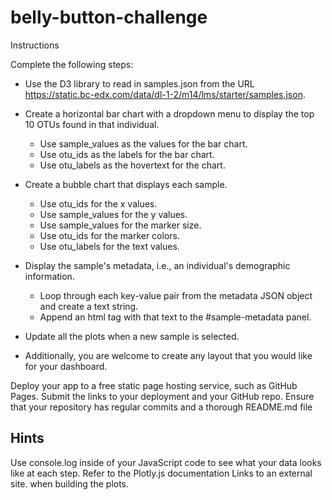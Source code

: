 # belly-button-challenge
Instructions

Complete the following steps:
- Use the D3 library to read in samples.json from the URL https://static.bc-edx.com/data/dl-1-2/m14/lms/starter/samples.json.
- Create a horizontal bar chart with a dropdown menu to display the top 10 OTUs found in that individual.
    - Use sample_values as the values for the bar chart.
    - Use otu_ids as the labels for the bar chart.
    - Use otu_labels as the hovertext for the chart.

- Create a bubble chart that displays each sample.
    - Use otu_ids for the x values.
    - Use sample_values for the y values.
    - Use sample_values for the marker size.
    - Use otu_ids for the marker colors.
    - Use otu_labels for the text values.

- Display the sample's metadata, i.e., an individual's demographic information.
    - Loop through each key-value pair from the metadata JSON object and create a text string.
    - Append an html tag with that text to the #sample-metadata panel.

- Update all the plots when a new sample is selected. 
- Additionally, you are welcome to create any layout that you would like for your dashboard. 

Deploy your app to a free static page hosting service, such as GitHub Pages. 
Submit the links to your deployment and your GitHub repo. 
Ensure that your repository has regular commits and a thorough README.md file

## Hints
Use console.log inside of your JavaScript code to see what your data looks like at each step.
Refer to the Plotly.js documentation Links to an external site. when building the plots.
